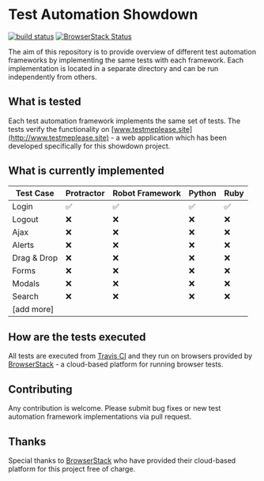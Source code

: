# Test Automation Showdown

[![build status](https://api.travis-ci.org/finspin/test-automation-showdown.svg?branch=master "build status")](https://travis-ci.org/finspin/test-automation-showdown)
[![BrowserStack Status](https://www.browserstack.com/automate/badge.svg?badge_key=N0poM0poZG5hTWgvaGcyNWJBQk5TbDhubTQ4R3orMzVRYlpBV3F3cHcrVT0tLVdsb3pZeFlpbEpMRVZ0YzRBQ0FMN3c9PQ==--1ce53b9e0dd211b880f1d9be2fea206a8c31a52c)](https://www.browserstack.com/automate/public-build/N0poM0poZG5hTWgvaGcyNWJBQk5TbDhubTQ4R3orMzVRYlpBV3F3cHcrVT0tLVdsb3pZeFlpbEpMRVZ0YzRBQ0FMN3c9PQ==--1ce53b9e0dd211b880f1d9be2fea206a8c31a52c)


The aim of this repository is to provide overview of different test automation frameworks by implementing the same tests with each framework. Each implementation is located in a separate directory and can be run independently from others.

## What is tested

Each test automation framework implements the same set of tests. The tests verify the functionality on [www.testmeplease.site](http://www.testmeplease.site) - a web application which has been developed specifically for this showdown project.

## What is currently implemented

|Test Case|Protractor|Robot Framework|Python|Ruby|
|---|---|---|---|---|
|Login|:white_check_mark:|:white_check_mark:|:white_check_mark:|:white_check_mark:|
|Logout|:x:|:x:|:x:|:x:|
|Ajax|:x:|:x:|:x:|:x:|
|Alerts|:x:|:x:|:x:|:x:|
|Drag & Drop|:x:|:x:|:x:|:x:|
|Forms|:x:|:x:|:x:|:x:|
|Modals|:x:|:x:|:x:|:x:|
|Search|:x:|:x:|:x:|:x:|
|[add more]|||||

## How are the tests executed

All tests are executed from [Travis CI](https://travis-ci.org/finspin/test-automation-showdown) and they run on browsers provided by [BrowserStack](https://www.browserstack.com/automate/public-build/N0poM0poZG5hTWgvaGcyNWJBQk5TbDhubTQ4R3orMzVRYlpBV3F3cHcrVT0tLVdsb3pZeFlpbEpMRVZ0YzRBQ0FMN3c9PQ==--1ce53b9e0dd211b880f1d9be2fea206a8c31a52c) - a cloud-based platform for running browser tests.

## Contributing

Any contribution is welcome. Please submit bug fixes or new test automation framework implementations via pull request.

## Thanks

Special thanks to [BrowserStack](https://www.browserstack.com/) who have provided their cloud-based platform for this project free of charge.
